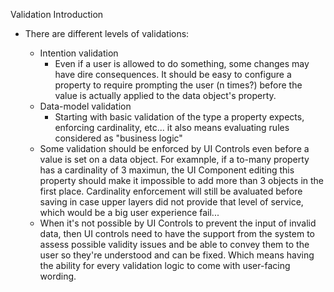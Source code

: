 Validation Introduction

* There are different levels of validations:

  * Intention validation
    * Even if a user is allowed to do something, some changes may have dire consequences. It should be easy to configure a property to require prompting the user (n times?) before the value is actually applied to the data object's property.
  * Data-model validation
    * Starting with basic validation of the type a property expects, enforcing cardinality, etc... it also means evaluating rules considered as "business logic"
  * Some validation should be enforced by UI Controls even before a value is set on a data object. For examnple, if a to-many property has a cardinality of 3 maximun, the UI Component editing this property should make it impossible to add more than 3 objects in the first place. Cardinality enforcement will still be avaluated before saving in case upper layers did not provide that level of service, which would be a big user experience fail...
  * When it's not possible by UI Controls to prevent the input of invalid data, then UI controls need to have the support from the system to assess possible validity issues and be able to convey them to the user so they're understood and can be fixed. Which means having the ability for every validation logic to come with user-facing wording.
